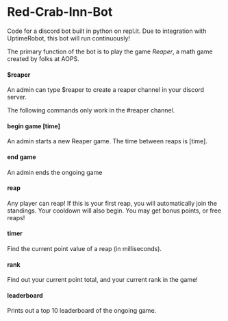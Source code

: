# Red-Crab-Inn-Bot
Code for a discord bot built in python on repl.it. Due to integration with UptimeRobot, this bot will run continuously!

The primary function of the bot is to play the game *Reaper*, a math game created by folks at AOPS.

#### $reaper
An admin can type $reaper to create a reaper channel in your discord server.

The following commands only work in the #reaper channel.
#### begin game [time]
An admin starts a new Reaper game. The time between reaps is [time].

#### end game
An admin ends the ongoing game

#### reap
Any player can reap! If this is your first reap, you will automatically join the standings. Your cooldown will also begin.
You may get bonus points, or free reaps!

#### timer
Find the current point value of a reap (in milliseconds).

#### rank
Find out your current point total, and your current rank in the game!


#### leaderboard
Prints out a top 10 leaderboard of the ongoing game.
